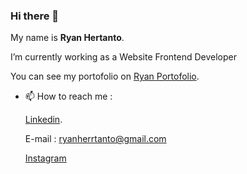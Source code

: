 ### Hi there 👋

My name is **Ryan Hertanto**.

I’m currently working as a Website Frontend Developer

You can see my portofolio on [Ryan Portofolio](https://ryanhertanto-portofolio.netlify.app/).

- 📫 How to reach me : 

  [Linkedin](https://www.linkedin.com/in/ryan-hertanto-06aa531b6/).
  
  E-mail : ryanherrtanto@gmail.com
  
  [Instagram](https://www.instagram.com/_ryanhertanto/)


<!--
**ryanhtanto/ryanhtanto** is a ✨ _special_ ✨ repository because its `README.md` (this file) appears on your GitHub profile.

Here are some ideas to get you started:

- 🔭 I’m currently working on ...
- 🌱 I’m currently learning ...
- 👯 I’m looking to collaborate on ...
- 🤔 I’m looking for help with ...
- 💬 Ask me about ...
- 📫 How to reach me: ...
- 😄 Pronouns: ...
- ⚡ Fun fact: ...
-->
